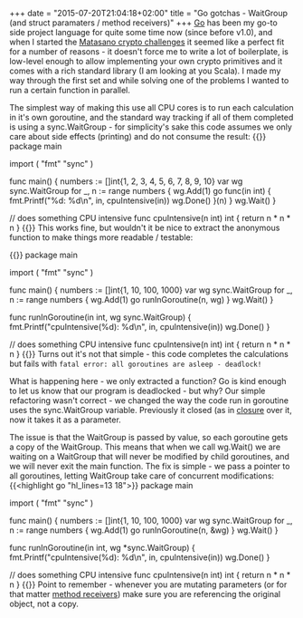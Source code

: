 +++
date = "2015-07-20T21:04:18+02:00"
title = "Go gotchas - WaitGroup (and struct paramaters / method receivers)"
+++
[Go](https://golang.org/) has been my go-to side project language for quite some time now (since before v1.0), and when I started the [Matasano crypto challenges](http://cryptopals.com) it seemed like a perfect fit for a number of reasons - it doesn't force me to write a lot of boilerplate, is low-level enough to allow implementing your own crypto primitives and it comes with a rich standard library (I am looking at you Scala). I made my way through the first set and while solving one of the problems I wanted to run a certain function in parallel.

The simplest way of making this use all CPU cores is to run each calculation in it's own goroutine, and the standard way tracking if all of them completed is using a sync.WaitGroup - for simplicity's sake this code assumes we only care about side effects (printing) and do not consume the result:
{{<highlight go>}}
package main

import (
	"fmt"
	"sync"
)

func main() {
	numbers := []int{1, 2, 3, 4, 5, 6, 7, 8, 9, 10}
	var wg sync.WaitGroup
	for _, n := range numbers {
		wg.Add(1)
		go func(in int) {
			fmt.Printf("%d: %d\n", in, cpuIntensive(in))
			wg.Done()
		}(n)
	}
	wg.Wait()
}

// does something CPU intensive
func cpuIntensive(n int) int {
	return n * n * n
}
{{</highlight>}}
This works fine, but wouldn't it be nice to extract the anonymous function to make things more readable / testable:

{{<highlight go>}}
package main

import (
	"fmt"
	"sync"
)

func main() {
	numbers := []int{1, 10, 100, 1000}
	var wg sync.WaitGroup
	for _, n := range numbers {
		wg.Add(1)
		go runInGoroutine(n, wg)
	}
	wg.Wait()
}

func runInGoroutine(in int, wg sync.WaitGroup) {
	fmt.Printf("cpuIntensive(%d): %d\n", in, cpuIntensive(in))
	wg.Done()
}

// does something CPU intensive
func cpuIntensive(n int) int {
	return n * n * n
}
{{</highlight>}}
Turns out it's not that simple - this code completes the calculations but fails with
`
fatal error: all goroutines are asleep - deadlock!
`

What is happening here - we only extracted a function? Go is kind enough to let us know that our program is deadlocked - but why? Our simple refactoring wasn't correct - we changed the way the code run in goroutine uses the sync.WaitGroup variable. Previously it closed (as in [closure](https://en.wikipedia.org/wiki/Closure_(computer_programming)) over it, now it takes it as a parameter. 

The issue is that the WaitGroup is passed by value, so each goroutine gets a copy of the WaitGroup. This means that when we call wg.Wait() we are waiting on a WaitGroup that will never be modified by child goroutines, and we will never exit the main function. The fix is simple - we pass a pointer to all goroutines, letting WaitGroup take care of concurrent modifications:
{{<highlight go "hl_lines=13 18">}}
package main

import (
	"fmt"
	"sync"
)

func main() {
	numbers := []int{1, 10, 100, 1000}
	var wg sync.WaitGroup
	for _, n := range numbers {
		wg.Add(1)
		go runInGoroutine(n, &wg)
	}
	wg.Wait()
}

func runInGoroutine(in int, wg *sync.WaitGroup) {
	fmt.Printf("cpuIntensive(%d): %d\n", in, cpuIntensive(in))
	wg.Done()
}

// does something CPU intensive
func cpuIntensive(n int) int {
	return n * n * n
}
{{</highlight>}}
Point to remember - whenever you are mutating parameters (or for that matter [method receivers](https://tour.golang.org/methods/3)) make sure you are referencing the original object, not a copy.